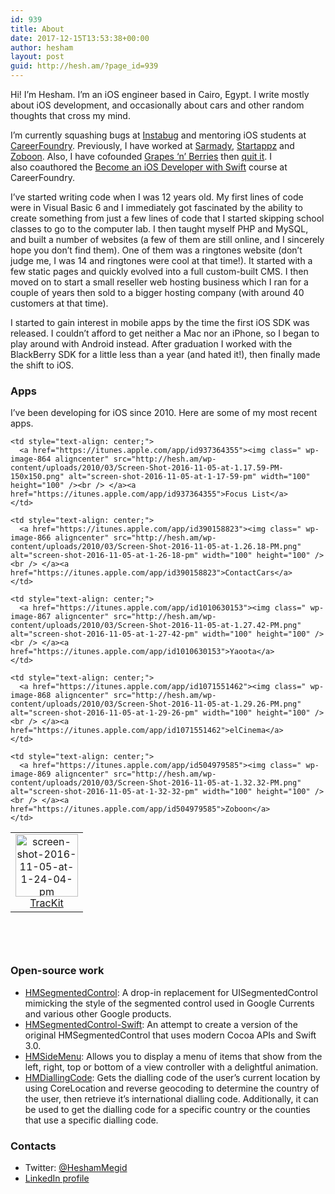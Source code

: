 ```yaml
---
id: 939
title: About
date: 2017-12-15T13:53:38+00:00
author: hesham
layout: post
guid: http://hesh.am/?page_id=939
---
```

Hi! I&#8217;m Hesham. I&#8217;m an iOS engineer based in Cairo, Egypt. I write mostly about iOS development, and occasionally about cars and other random thoughts that cross my mind.

I&#8217;m currently squashing bugs at [Instabug](https://instabug.com/) and mentoring iOS students at [CareerFoundry](https://careerfoundry.com). Previously, I have worked at [Sarmady](http://www.sarmady.net/), [Startappz](http://www.startappz.com/) and [Zoboon](https://eg.zoboon.com/). Also, I have cofounded [Grapes &#8216;n&#8217; Berries](http://www.grapesnberries.com/) then [quit it](http://hesh.am/2016/09/i-quit-the-company-i-cofounded/). I also coauthored the [Become an iOS Developer with Swift](https://careerfoundry.com/en/courses/become-an-ios-developer) course at CareerFoundry.

I’ve started writing code when I was 12 years old. My first lines of code were in Visual Basic 6 and I immediately got fascinated by the ability to create something from just a few lines of code that I started skipping school classes to go to the computer lab. I then taught myself PHP and MySQL, and built a number of websites (a few of them are still online, and I sincerely hope you don’t find them). One of them was a ringtones website (don’t judge me, I was 14 and ringtones were cool at that time!). It started with a few static pages and quickly evolved into a full custom-built CMS. I then moved on to start a small reseller web hosting business which I ran for a couple of years then sold to a bigger hosting company (with around 40 customers at that time).

I started to gain interest in mobile apps by the time the first iOS SDK was released. I couldn’t afford to get neither a Mac nor an iPhone, so I began to play around with Android instead. After graduation I worked with the BlackBerry SDK for a little less than a year (and hated it!), then finally made the shift to iOS.

### Apps

I’ve been developing for iOS since 2010. Here are some of my most recent apps.

<table style="width: 756px; border-width: 0px; height: 188px;" border="0">
  <tr>
    <td style="text-align: center;">
      <a href="https://itunes.apple.com/app/id684374465"><img class=" wp-image-865 aligncenter" src="http://hesh.am/wp-content/uploads/2010/03/Screen-Shot-2016-11-05-at-1.24.04-PM.png" alt="screen-shot-2016-11-05-at-1-24-04-pm" width="100" height="100" /><br /> </a><a href="https://itunes.apple.com/app/id684374465">TracKit</a>
    </td>
    
    <td style="text-align: center;">
      <a href="https://itunes.apple.com/app/id937364355"><img class=" wp-image-864 aligncenter" src="http://hesh.am/wp-content/uploads/2010/03/Screen-Shot-2016-11-05-at-1.17.59-PM-150x150.png" alt="screen-shot-2016-11-05-at-1-17-59-pm" width="100" height="100" /><br /> </a><a href="https://itunes.apple.com/app/id937364355">Focus List</a>
    </td>
    
    <td style="text-align: center;">
      <a href="https://itunes.apple.com/app/id390158823"><img class=" wp-image-866 aligncenter" src="http://hesh.am/wp-content/uploads/2010/03/Screen-Shot-2016-11-05-at-1.26.18-PM.png" alt="screen-shot-2016-11-05-at-1-26-18-pm" width="100" height="100" /><br /> </a><a href="https://itunes.apple.com/app/id390158823">ContactCars</a>
    </td>
    
    <td style="text-align: center;">
      <a href="https://itunes.apple.com/app/id1010630153"><img class=" wp-image-867 aligncenter" src="http://hesh.am/wp-content/uploads/2010/03/Screen-Shot-2016-11-05-at-1.27.42-PM.png" alt="screen-shot-2016-11-05-at-1-27-42-pm" width="100" height="100" /><br /> </a><a href="https://itunes.apple.com/app/id1010630153">Yaoota</a>
    </td>
    
    <td style="text-align: center;">
      <a href="https://itunes.apple.com/app/id1071551462"><img class=" wp-image-868 aligncenter" src="http://hesh.am/wp-content/uploads/2010/03/Screen-Shot-2016-11-05-at-1.29.26-PM.png" alt="screen-shot-2016-11-05-at-1-29-26-pm" width="100" height="100" /><br /> </a><a href="https://itunes.apple.com/app/id1071551462">elCinema</a>
    </td>
    
    <td style="text-align: center;">
      <a href="https://itunes.apple.com/app/id504979585"><img class=" wp-image-869 aligncenter" src="http://hesh.am/wp-content/uploads/2010/03/Screen-Shot-2016-11-05-at-1.32.32-PM.png" alt="screen-shot-2016-11-05-at-1-32-32-pm" width="100" height="100" /><br /> </a><a href="https://itunes.apple.com/app/id504979585">Zoboon</a>
    </td>
  </tr>
</table>

### Open-source work

  * [HMSegmentedControl](https://github.com/HeshamMegid/HMSegmentedControl): A drop-in replacement for UISegmentedControl mimicking the style of the segmented control used in Google Currents and various other Google products.
  * [HMSegmentedControl-Swift](https://github.com/HeshamMegid/HMSegmentedControl-Swift): An attempt to create a version of the original HMSegmentedControl that uses modern Cocoa APIs and Swift 3.0.
  * [HMSideMenu](https://github.com/HeshamMegid/HMSideMenu): Allows you to display a menu of items that show from the left, right, top or bottom of a view controller with a delightful animation.
  * [HMDiallingCode](https://github.com/HeshamMegid/HMDiallingCode): Gets the dialling code of the user&#8217;s current location by using CoreLocation and reverse geocoding to determine the country of the user, then retrieve it&#8217;s international dialling code. Additionally, it can be used to get the dialling code for a specific country or the counties that use a specific dialling code.

### Contacts

  * Twitter: [@HeshamMegid](http://twitter.com/HeshamMegid)
  * [LinkedIn profile](http://www.linkedin.com/in/HeshamMegid)
